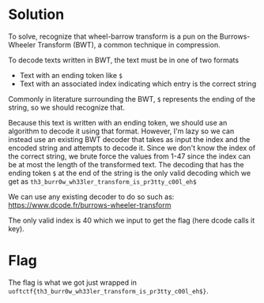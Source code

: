 # Solution
To solve, recognize that wheel-barrow transform is a pun on the Burrows-Wheeler Transform (BWT), a common technique in compression.

To decode texts written in BWT, the text must be in one of two formats
- Text with an ending token like `$`
- Text with an associated index indicating which entry is the correct string

Commonly in literature surrounding the BWT, `$` represents the ending of the string, so we should recognize that.

Because this text is written with an ending token, we should use an algorithm to decode it using that format. However, I'm lazy so we can instead use an existing BWT decoder that takes as input the index and the encoded string and attempts to decode it. Since we don't know the index of the correct string, we brute force the values from 1-47 since the index can be at most the length of the transformed text. The decoding that has the ending token `$` at the end of the string is the only valid decoding which we get as `th3_burr0w_wh33ler_transform_is_pr3tty_c00l_eh$` 

We can use any existing decoder to do so such as: https://www.dcode.fr/burrows-wheeler-transform

The only valid index is 40 which we input to get the flag (here dcode calls it key).

# Flag
The flag is what we got just wrapped in `uoftctf{th3_burr0w_wh33ler_transform_is_pr3tty_c00l_eh$}`.
